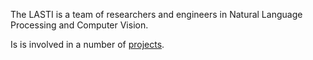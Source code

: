 The LASTI is a team of researchers and engineers in Natural Language Processing and Computer Vision.

Is is involved in a number of [projects](projects/projects.md).
